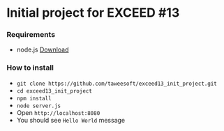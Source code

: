 # Initial project for EXCEED #13

### Requirements
 * node.js [Download](https://nodejs.org/en/download/)

### How to install
 * `git clone https://github.com/taweesoft/exceed13_init_project.git`
 * `cd exceed13_init_project`
 * `npm install`
 * `node server.js`
 * Open `http://localhost:8080`
 * You should see `Hello World` message
